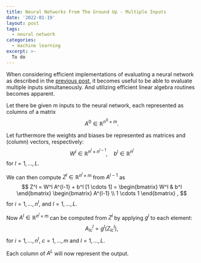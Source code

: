 ```yaml
---
title: Neural Networks From The Ground Up - Multiple Inputs
date: '2022-01-19'
layout: post
tags:
  - neural network
categories:
  - machine learning
excerpt: >-
  To do
---
```

When considering efficient implementations of evaluating a neural network as described in the
[previous post](../neural-networks-model/), it becomes useful to be able to
evaluate multiple inputs simultaneously. And utilizing efficient linear algebra routines becomes
apparent.

Let there be given $m$ inputs to the neural network, each represented as columns of a matrix
$$
A^0 \in \mathbb{R}^{n^0 \times m}.
$$

Let furthermore the weights and biases be represented as matrices and (column) vectors, respectively:
$$
W^l \in \mathbb{R}^{n^l \times n^{l-1}}, \quad b^l \in \mathbb{R}^{n^l}
$$
for $l=1,\ldots,L$.

We can then compute $Z^l \in \mathbb{R}^{n^l \times m}$ from $A^{l-1}$ as
$$
Z^l
= W^l A^{l-1} + b^l [1 \cdots 1]
= \begin{bmatrix}
W^l & b^l
\end{bmatrix}
\begin{bmatrix}
A^{l-1} \\
1 \cdots 1
\end{bmatrix}
,
$$
for $i=1,\dots,n^l$, and $l=1,\ldots,L$.

Now $A^l \in \mathbb{R}^{n^l \times m}$ can be computed from $Z^l$ by applying $g^l$ to each element:
$$
A^l_{ic} = g^l(Z^l_{ic}),
$$
for $i=1,\ldots,n^l$, $c=1,\ldots,m$ and $l=1,\ldots,L$.

Each column of $A^L$ will now represent the output.
